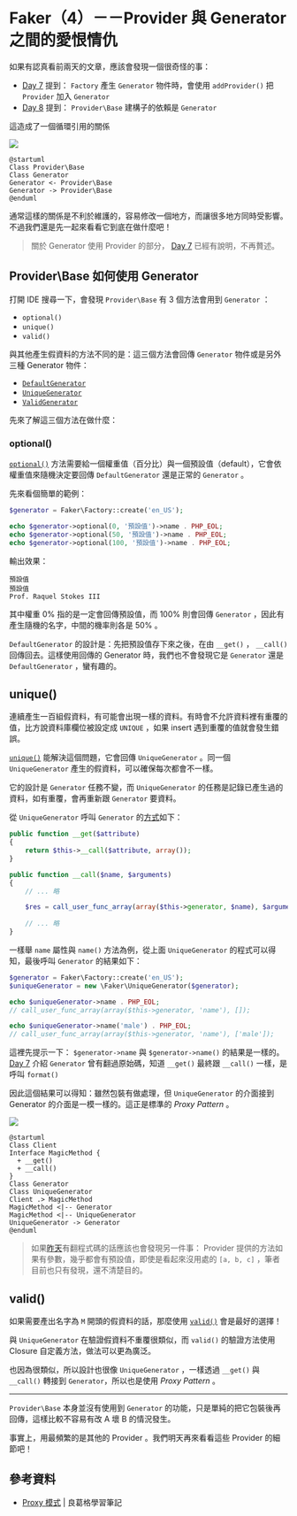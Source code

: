 # Faker（4）－－Provider 與 Generator 之間的愛恨情仇

如果有認真看前兩天的文章，應該會發現一個很奇怪的事：

* [Day 7][] 提到： `Factory` 產生 `Generator` 物件時，會使用 `addProvider()` 把 `Provider` 加入 `Generator`
* [Day 8][] 提到： `Provider\Base` 建構子的依賴是 `Generator`

這造成了一個循環引用的關係

![](http://www.plantuml.com/plantuml/png/SoWkIImgAStDuNBEIImkLWWeoY_BJ4ajYd5AB4w5YhcdvgKM9PRa5t71MGeskcXA4LAwTcXI3gbvAK0R0000)

```puml
@startuml
Class Provider\Base
Class Generator
Generator <- Provider\Base
Generator -> Provider\Base
@enduml
```

通常這樣的關係是不利於維護的，容易修改一個地方，而讓很多地方同時受影響。不過我們還是先一起來看看它到底在做什麼吧！

> 關於 Generator 使用 Provider 的部分， [Day 7][] 已經有說明，不再贅述。

## Provider\Base 如何使用 Generator

打開 IDE 搜尋一下，會發現 `Provider\Base` 有 3 個方法會用到 `Generator` ：

* `optional()`
* `unique()`
* `valid()`

與其他產生假資料的方法不同的是：這三個方法會回傳 `Generator` 物件或是另外三種 Generator 物件：

* [`DefaultGenerator`](https://github.com/fzaninotto/Faker/blob/v1.7.1/src/Faker/DefaultGenerator.php)
* [`UniqueGenerator`](https://github.com/fzaninotto/Faker/blob/v1.7.1/src/Faker/UniqueGenerator.php)
* [`ValidGenerator`](https://github.com/fzaninotto/Faker/blob/v1.7.1/src/Faker/ValidGenerator.php)

先來了解這三個方法在做什麼：

### optional()

[`optional()`](https://github.com/fzaninotto/Faker/blob/v1.7.1/src/Faker/Provider/Base.php#L523-L537) 方法需要給一個權重值（百分比）與一個預設值（default），它會依權重值來隨機決定要回傳 `DefaultGenerator` 還是正常的 `Generator` 。 

先來看個簡單的範例：

```php
$generator = Faker\Factory::create('en_US');

echo $generator->optional(0, '預設值')->name . PHP_EOL;
echo $generator->optional(50, '預設值')->name . PHP_EOL;
echo $generator->optional(100, '預設值')->name . PHP_EOL;
```

輸出效果：

```
預設值
預設值
Prof. Raquel Stokes III
```

其中權重 0% 指的是一定會回傳預設值，而 100% 則會回傳 `Generator` ，因此有產生隨機的名字，中間的機率則各是 50% 。

`DefaultGenerator` 的設計是：先把預設值存下來之後，在由 `__get()` ， `__call()` 回傳回去。這樣使用回傳的 Generator 時，我們也不會發現它是 `Generator` 還是 `DefaultGenerator` ，蠻有趣的。

## unique()

連續產生一百組假資料，有可能會出現一樣的資料。有時會不允許資料裡有重覆的值，比方說資料庫欄位被設定成 `UNIQUE` ，如果 insert 遇到重覆的值就會發生錯誤。

[`unique()`](https://github.com/fzaninotto/Faker/blob/v1.7.1/src/Faker/Provider/Base.php#L554-L560) 能解決這個問題，它會回傳 `UniqueGenerator` 。同一個 `UniqueGenerator` 產生的假資料，可以確保每次都會不一樣。

它的設計是 `Generator` 任務不變，而 `UniqueGenerator` 的任務是記錄已產生過的資料，如有重覆，會再重新跟 `Generator` 要資料。

從 `UniqueGenerator` 呼叫 `Generator` 的[方式](https://github.com/fzaninotto/Faker/blob/v1.7.1/src/Faker/UniqueGenerator.php#L48)如下：

```php
public function __get($attribute)
{
    return $this->__call($attribute, array());
}

public function __call($name, $arguments)
{
    // ... 略

    $res = call_user_func_array(array($this->generator, $name), $arguments);
    
    // ... 略
}
```

一樣舉 `name` 屬性與 `name()` 方法為例，從上面 `UniqueGenerator` 的程式可以得知，最後呼叫 `Generator` 的結果如下：

```php
$generator = Faker\Factory::create('en_US');
$uniqueGenerator = new \Faker\UniqueGenerator($generator);

echo $uniqueGenerator->name . PHP_EOL;
// call_user_func_array(array($this->generator, 'name'), []);

echo $uniqueGenerator->name('male') . PHP_EOL;
// call_user_func_array(array($this->generator, 'name'), ['male']);
```

這裡先提示一下： `$generator->name` 與 `$generator->name()` 的結果是一樣的。 [Day 7][] 介紹 `Generator` 曾有翻過原始碼，知道 `__get()` 最終跟 `__call()` 一樣，是呼叫 `format()`

因此這個結果可以得知：雖然包裝有做處理，但 `UniqueGenerator` 的介面接到 Generator 的介面是一模一樣的。這正是標準的 *Proxy Pattern* 。

![](http://www.plantuml.com/plantuml/png/SoWkIImgAStDuNBEIImkLd3EoKpDA-7op2j9BKfBJ4vLy4rCpqpsJIt9o4zHgEPIKD1MY8zFJotHq8IoanDpSe2SMgX-zzIyrAB4almYA3yqBxEmD1LP56I-WfuTii5So9ROrEZg8Xc38OLk8XfVGTSEIRT3QbuAq7C0)

```puml
@startuml
Class Client
Interface MagicMethod {
  + __get()
  + __call()
}
Class Generator
Class UniqueGenerator
Client .> MagicMethod
MagicMethod <|-- Generator
MagicMethod <|-- UniqueGenerator
UniqueGenerator -> Generator
@enduml
```

> 如果[昨天][Day 8]有翻程式碼的話應該也會發現另一件事： Provider 提供的方法如果有參數，幾乎都會有預設值，即使是看起來沒用處的 `[a, b, c]` ，筆者目前也只有發現，還不清楚目的。

## valid()

如果需要產出名字為 `M` 開頭的假資料的話，那麼使用 [`valid()`](https://github.com/fzaninotto/Faker/blob/v1.7.1/src/Faker/ValidGenerator.php) 會是最好的選擇！

與 `UniqueGenerator` 在驗證假資料不重覆很類似，而 `valid()` 的驗證方法使用 Closure 自定義方法，做法可以更為廣泛。 

也因為很類似，所以設計也很像 `UniqueGenerator` ，一樣透過 `__get()` 與 `__call()` 轉接到 `Generator`，所以也是使用 *Proxy Pattern* 。    

---

`Provider\Base` 本身並沒有使用到 `Generator` 的功能，只是單純的把它包裝後再回傳，這樣比較不容易有改 A 壞 B 的情況發生。

事實上，用最頻繁的是其他的 Provider 。我們明天再來看看這些 Provider 的細節吧！

## 參考資料

* [Proxy 模式](https://openhome.cc/Gossip/DesignPattern/ProxyPattern.htm) | 良葛格學習筆記

[Day 7]: day07.md
[Day 8]: day08.md
